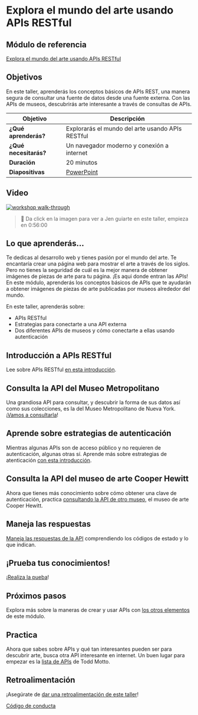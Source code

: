 # Explora el mundo del arte usando APIs RESTful 

## Módulo de referencia

[Explora el mundo del arte usando APIs RESTful](https://docs.microsoft.com/learn/modules/use-apis-discover-museum-art/?WT.mc_id=academic-56423-jelooper)

## Objetivos 

En este taller, aprenderás los conceptos básicos de APIs REST, una manera segura de consultar una fuente de datos desde una fuente externa. Con las APIs de museos, descubrirás arte interesante a través de consultas de APIs.

| **Objetivo**          | Descripción                                       |
| ----------------------| ------------------------------------------------- |
| **¿Qué aprenderás?**  | Explorarás el mundo del arte usando APIs RESTful  |
| **¿Qué necesitarás?** | Un navegador moderno y conexión a internet    |
| **Duración**          | 20 minutos                                        |
| **Diapositivas**      | [PowerPoint](../../slides.pptx)                       |

## Video 

[![workshop walk-through](../../images/promo.png)](https://youtu.be/QJHd4jf4ekI "workshop walk-through")
> 🎥 Da click en la imagen para ver a Jen guiarte en este taller, empieza en 0:56:00

## Lo que aprenderás...

Te dedicas al desarrollo web y tienes pasión por el mundo del arte. Te encantaría crear una página web para mostrar el arte a través de los siglos. Pero no tienes la seguridad de cuál es la mejor manera de obtener imágenes de piezas de arte para tu página. ¡Es aqui donde entran las APIs! En este módulo, aprenderás los conceptos básicos de APIs que te ayudarán a obtener imágenes de piezas de arte publicadas por museos alrededor del mundo.

En este taller, aprenderás sobre:
- APIs RESTful
- Estrategias para conectarte a una API externa
- Dos diferentes APIs de museos y cómo conectarte a ellas usando autenticación

## Introducción a APIs RESTful

Lee sobre APIs RESTful [en esta introducción](https://docs.microsoft.com/learn/modules/use-apis-discover-museum-art/2-what-is-api/?WT.mc_id=academic-56423-jelooper).

## Consulta la API del Museo Metropolitano
Una grandiosa API para consultar, y descubrir la forma de sus datos así como sus colecciones, es la del Museo Metropolitano de Nueva York. ¡[Vamos a consultarla](https://docs.microsoft.com/learn/modules/use-apis-discover-museum-art/4-query-met-api?/?WT.mc_id=academic-56423-jelooper)!

## Aprende sobre estrategias de autenticación

Mientras algunas APIs son de acceso público y no requieren de autenticación, algunas otras sí. Aprende más sobre estrategias de atenticación [con esta introducción](https://docs.microsoft.com/learn/modules/use-apis-discover-museum-art/5-authentication-strategies?WT.mc_id=academic-56423-jelooper).

## Consulta la API del museo de arte Cooper Hewitt

Ahora que tienes más conocimiento sobre cómo obtener una clave de autenticación, practica [consultando la API de otro museo](https://docs.microsoft.com/learn/modules/use-apis-discover-museum-art/6-query-cooper-hewitt-api/?WT.mc_id=academic-56423-jelooper), el museo de arte Cooper Hewitt. 


## Maneja las respuestas

[Maneja las respuestas de la API](https://docs.microsoft.com/learn/modules/use-apis-discover-museum-art/7-handle-responses?WT.mc_id=academic-56423-jelooper) comprendiendo los códigos de estado y lo que indican.

## ¡Prueba tus conocimientos!

¡[Realiza la pueba](https://docs.microsoft.com/learn/modules/use-apis-discover-museum-art/9-knowledge-check/?WT.mc_id=academic-56423-jelooper)!

## Próximos pasos

Explora más sobre la maneras de crear y usar APIs con [los otros elementos](https://docs.microsoft.com/learn/modules/use-apis-discover-museum-art/?WT.mc_id=academic-56423-jelooper) de este módulo.

## Practica

Ahora que sabes sobre APIs y qué tan interesantes pueden ser para descubrir arte, busca otra API interesante en internet. Un buen lugar para empezar es la [lista de APIs](https://github.com/public-apis/public-apis) de Todd Motto.

## Retroalimentación

¡Asegúrate de [dar una retroalimentación de este taller](https://forms.office.com/r/MdhJWMZthR)!

[Código de conducta](../../CODE_OF_CONDUCT.md)
